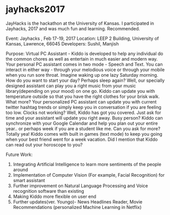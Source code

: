 # jayhacks2017
JayHacks is the hackathon at the University of Kansas. I participated in Jayhacks, 2017 and was much fun and learning. Recommended.

Event: Jayhacks , Feb 17-19, 2017
Location: LEEP 2 Building, University of Kansas, Lawrence, 66045
Developers: Sushil, Manjish

Purpose: Virtual PC Assistant - Kiddo is developed to help any individual do the common chores as well as entertain in
much easier and modern way. Your personal PC assistant comes in two mode - Speech and Text. You can interact in either
way - through your melodious voice or through your mobile when you run sore throat.
Imagine waking up one lazy Saturday morning. How do you want to start your day? Perhaps sleep again?
Well, our specially designed assistant can play you a right music from your music library(depending on your mood) on one
go. Kiddo can update you with temperature outside so that you have the right clothes for your brisk walk. What more?
Your personalized PC assistant can update you with current twitter hashtag trends or simply keep you in conversation
if you are feeling too low. Clocks not working? Well, Kiddo has got you covered. Just ask for time and your assistant
will update you right away. Busy person? Kiddo can synchronize with your Google Calendar and help you plan out your
entire year.. or perhaps week if you are a student like me. Can you ask for more? Totally yea! Kiddo comes with built in
games (text mode) to keep you going when your best friend went for a week vacation. Did I mention that Kiddo can
read out your horoscope to you?

Future Work:
1. Integrating Artificial Intelligence to learn more sentiments of the people around
2. Implementation of Computer Vision (For example, Facial Recognition) for smart assistant
3. Further improvement on Natural Language Processing and Voice recognition software than existing
4. Making Kiddo more flexible on user end
5. Further updates(ver. Youngo)- News Headlines Reader, Movie Recommendations (personalized Machine Learning in Netflix)
